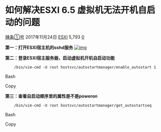 # 如何解决ESXI 6.5 虚拟机无法开机自启动的问题

[辣条①号](https://www.wsfnk.com/archives/author/fnk) 2017年11月24日 [ESXI](https://www.wsfnk.com/archives/category/云计算/虚拟化/esxi) 5,793 [0](https://www.wsfnk.com/archives/404.html#respond)

**第一：打开ESXI宿主机的sshd服务**
[![img](https://qiniu.wsfnk.com/esxi-vm1.png=boke)](https://qiniu.wsfnk.com/esxi-vm1.png=boke)

**第二：登录ESXI宿主服务器，启动虚拟机开机自启动功能**

```shell
    /bin/vim-cmd -U root hostsvc/autostartmanager/enable_autostart 1
```

Bash

Copy

**第三：查看自启动顺序里的属性是不是poweron**

```shell
    /bin/vim-cmd -U root hostsvc/autostartmanager/get_autostartseq
```

Bash

Copy

[  ](https://qiniu.wsfnk.com/esxi-vm2.png=boke)
